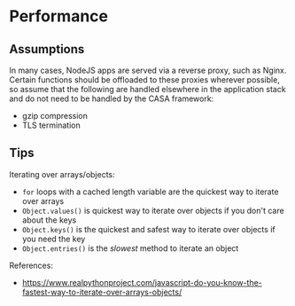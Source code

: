 # Performance

## Assumptions

In many cases, NodeJS apps are served via a reverse proxy, such as Nginx. Certain functions should be offloaded to these proxies wherever possible, so assume that the following are handled elsewhere in the application stack and do not need to be handled by the CASA framework:

- gzip compression
- TLS termination

## Tips

Iterating over arrays/objects:

- `for` loops with a cached length variable are the quickest way to iterate over arrays
- `Object.values()` is quickest way to iterate over objects if you don't care about the keys
- `Object.keys()` is the quickest and safest way to iterate over objects if you need the key
- `Object.entries()` is the _slowest_ method to iterate an object

References:

- <https://www.realpythonproject.com/javascript-do-you-know-the-fastest-way-to-iterate-over-arrays-objects/>

